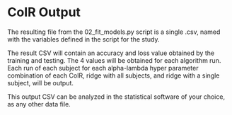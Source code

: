 # CoIR Output

The resulting file from the 02_fit_models.py script is a single .csv, named with the variables defined in the script for the study. 

The result CSV will contain an accuracy and loss value obtained by the training and testing. The 4 values will be obtained for each algorithm run. Each run of each subject for each alpha-lambda hyper parameter combination of each CoIR, ridge with all subjects, and ridge with a single subject, will be output.

This output CSV can be analyzed in the statistical software of your choice, as any other data file.
